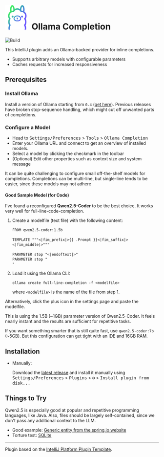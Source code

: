 # ![Ollama Org](./src/main/resources/META-INF/pluginIcon.svg) Ollama Completion

![Build](https://github.com/Izulan/ollama-completion/workflows/Build/badge.svg)

<!-- Plugin description -->
This IntelliJ plugin adds an Ollama-backed provider for inline completions.
- Supports arbitrary models with configurable parameters</li>
- Caches requests for increased responsiveness</li>
<!-- Plugin description end -->

## Prerequisites

### Install Ollama

Install a version of Ollama starting from `0.4` ([get here](https://github.com/ollama/ollama/releases)).
Previous releases have broken stop-sequence handling, which might cut off unwanted parts of completions.

### Configure a Model

- Head to <kbd>Settings/Preferences</kbd> > <kbd>Tools</kbd> > <kbd>Ollama Completion</kbd>
- Enter your Ollama URL and connect to get an overview of installed models.
- Select a model by clicking the checkmark in the toolbar
- (Optional) Edit other properties such as context size and system message

It can be quite challenging to configure small off-the-shelf models for completions.
Completions can be multi-line, but single-line tends to be easier,
since these models may not adhere

#### Good Sample Model (for Code)

I've found a reconfigured **Qwen2.5-Coder** to be the best choice.
It works very well for full-line-code-completion.

1. Create a modelfile (text file) with the following content:

    ```
    FROM qwen2.5-coder:1.5b

    TEMPLATE """<|fim_prefix|>{{ .Prompt }}<|fim_suffix|><|fim_middle|>"""

    PARAMETER stop "<|endoftext|>"
    PARAMETER stop "
    "
    ```

2. Load it using the Ollama CLI:
    ```
    ollama create full-line-completion -f <modelfile>
    ```
    where `<modelfile>` is the name of the file from step 1.

Alternatively, click the plus icon in the settings page and paste the modelfile.


This is using the 1.5B (~1GB) parameter version of Qwen2.5-Coder. 
It feels nearly instant and the results are sufficient for repetitive tasks.

If you want something smarter that is still quite fast, use `qwen2.5-coder:7b` (~5GB).
But this configuration can get tight with an IDE and 16GB RAM.

## Installation

- Manually:

  Download the [latest release](https://github.com/Izulan/ollama-completion/releases/latest) and install it manually using
  <kbd>Settings/Preferences</kbd> > <kbd>Plugins</kbd> > <kbd>⚙️</kbd> > <kbd>Install plugin from disk...</kbd>

## Things to Try

Qwen2.5 is especially good at popular and repetitive programming languages, like Java.
Also, files should be largely self-contained, since we don't pass any additional context to the LLM.

- Good example: [Generic entity from the spring.io website](https://raw.githubusercontent.com/spring-attic/sagan/refs/heads/main/sagan-site/src/main/java/sagan/site/projects/Project.java)
- Torture test: [SQLite](https://raw.githubusercontent.com/sqlite/sqlite/refs/heads/master/src/btree.c)


---
Plugin based on the [IntelliJ Platform Plugin Template][template].

[template]: https://github.com/JetBrains/intellij-platform-plugin-template
[docs:plugin-description]: https://plugins.jetbrains.com/docs/intellij/plugin-user-experience.html#plugin-description-and-presentation
